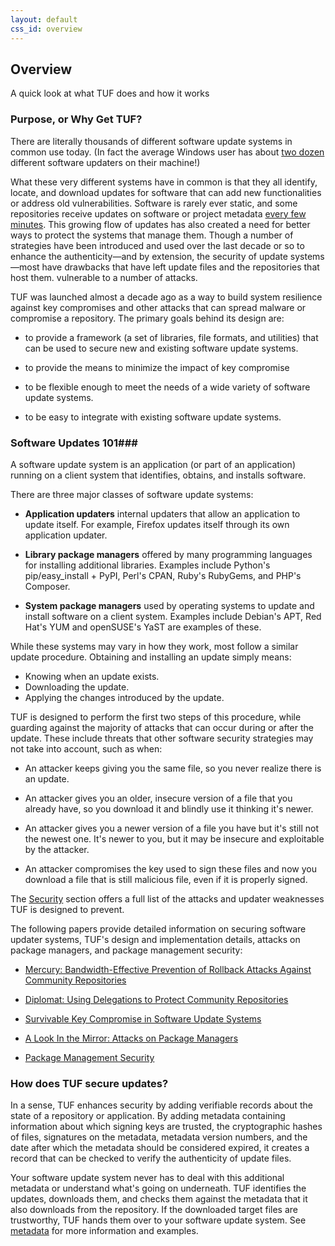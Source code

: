 ```yaml
---
layout: default
css_id: overview
---
```


## Overview
A quick look at what TUF does and how it works

### Purpose, or Why Get TUF? ###

There are literally thousands of different software update systems in common
use today. (In fact the average Windows user has about [two
dozen](http://secunia.com/gfx/pdf/Secunia_RSA_Software_Portfolio_Security_Exposure.pdf)
different software updaters on their machine!)

What these very different systems have in common is that they all identify,
locate, and download updates for software that can add new functionalities or
address old vulnerabilities. Software is rarely ever static, and some repositories
receive updates on software or project metadata [every few minutes](https://ssl.engineering.nyu.edu/papers/kuppusamy_nsdi_16.pdf). This
growing flow of updates has also created a need for better
ways to protect the systems that manage them. Though a number of strategies have
been introduced and used over the last decade or so to enhance the
authenticity—and by extension, the security of update systems—most have drawbacks
that have left update files and the repositories that host them.
vulnerable to a number of attacks.

TUF was launched almost a decade ago as a way to build system resilience against
key compromises and other attacks that can spread malware or compromise a repository.
The primary goals behind its design are:

* to provide a framework (a set of libraries, file formats, and utilities)
that can be used to secure new and existing software update systems.

* to provide the means to minimize the impact of key compromise

* to be flexible enough to meet the needs of a wide variety of software update systems.

* to be easy to integrate with existing software update systems.

### Software Updates 101###
A software update system is an application (or part of an
application) running on a client system that identifies, obtains, and
installs software.

There are three major classes of software update systems:

* **Application updaters** internal updaters that allow an application to update
   itself. For example, Firefox updates itself through its own application
   updater.

* **Library package managers** offered by many
   programming languages for installing additional libraries. Examples include Python's pip/easy_install + PyPI, Perl's CPAN,
   Ruby's RubyGems, and PHP's Composer.

* **System package managers** used by operating systems to update and
   install software on a client system. Examples include Debian's APT,
   Red Hat's YUM and openSUSE's YaST are examples of these.

While these systems may vary in how they work, most follow a similar update
procedure. Obtaining and installing an update simply means:

* Knowing when an update exists.
* Downloading the update.
* Applying the changes introduced by the update.

TUF is designed to perform the first two steps of this procedure,
while guarding against the majority of attacks that can occur during or
after the update.
These include threats that other software security strategies may not take into
account, such as when:

* An attacker keeps giving you the same file, so you never realize
  there is an update.

* An attacker gives you an older, insecure version of a file that you
  already have, so you download it and blindly use it thinking it's
  newer.

* An attacker gives you a newer version of a file you have but it's still not
  the newest one. It's newer to you, but it may be insecure and
  exploitable by the attacker.

* An attacker compromises the key used to sign these files and now you
  download a file that is still malicious file, even if it is properly signed.  

The [Security](/security.md) section offers a full list of the
attacks and updater weaknesses TUF is designed to prevent.

The following papers provide detailed information on securing software updater
systems, TUF's design and implementation details, attacks on package managers,
and package management security:

* [Mercury: Bandwidth-Effective Prevention of Rollback Attacks Against
  Community
  Repositories](papers/prevention-rollback-attacks-atc2017.pdf?raw=true)

* [Diplomat: Using Delegations to Protect Community
  Repositories](papers/protect-community-repositories-nsdi2016.pdf?raw=true)

* [Survivable Key Compromise in Software Update
  Systems](papers/survivable-key-compromise-ccs2010.pdf?raw=true)

* [A Look In the Mirror: Attacks on Package
  Managers](papers/package-management-security-tr08-02.pdf?raw=true)

* [Package Management
  Security](papers/attacks-on-package-managers-ccs2008.pdf?raw=true)

### How does TUF secure updates? ###

In a sense, TUF enhances security by adding verifiable records about the state
of a repository or application. By adding metadata containing
information about which signing keys are trusted, the cryptographic hashes of
files, signatures on the metadata,
metadata version numbers, and the date after which the metadata should be
considered expired, it creates a record that can be checked to verify the
authenticity of update files.

Your software update system never has to deal with
this additional metadata or understand what's going on underneath. TUF
identifies the  updates, downloads them, and checks them
against the metadata that it also downloads from the repository. If the
downloaded target files are trustworthy, TUF hands them over to your software
update system. See [metadata](/metadata.html) for more information and examples.
